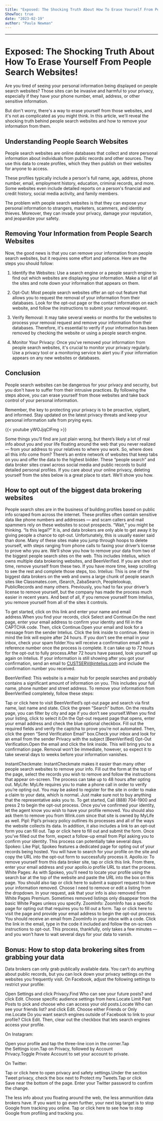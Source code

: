 ```yaml
---
title: "Exposed: The Shocking Truth About How To Erase Yourself From People Search Websites!"
ShowToc: true 
date: "2023-02-19"
author: "Paula Newman"
---
```

*****
# Exposed: The Shocking Truth About How To Erase Yourself From People Search Websites!

Are you tired of seeing your personal information being displayed on people search websites? Those sites can be invasive and harmful to your privacy, especially if they have your phone number, email, address, or other sensitive information.

But don't worry, there's a way to erase yourself from those websites, and it's not as complicated as you might think. In this article, we'll reveal the shocking truth behind people search websites and how to remove your information from them.

## Understanding People Search Websites

People search websites are online databases that collect and store personal information about individuals from public records and other sources. They use this data to create profiles, which they then publish on their websites for anyone to access.

These profiles typically include a person's full name, age, address, phone number, email, employment history, education, criminal records, and more. Some websites even include detailed reports on a person's financial and credit history, social media activity, and family members.

The problem with people search websites is that they can expose your personal information to strangers, marketers, scammers, and identity thieves. Moreover, they can invade your privacy, damage your reputation, and jeopardize your safety.

## Removing Your Information from People Search Websites

Now, the good news is that you can remove your information from people search websites, but it requires some effort and patience. Here are the steps you should follow:

1. Identify the Websites: Use a search engine or a people search engine to find out which websites are displaying your information. Make a list of all the sites and note down your information that appears on them.

2. Opt-Out: Most people search websites offer an opt-out feature that allows you to request the removal of your information from their databases. Look for the opt-out page or the contact information on each website, and follow the instructions to submit your removal request.

3. Verify Removal: It may take several weeks or months for the websites to process your removal request and remove your information from their databases. Therefore, it's essential to verify if your information has been removed by checking the website or using a people search engine.

4. Monitor Your Privacy: Once you've removed your information from people search websites, it's crucial to monitor your privacy regularly. Use a privacy tool or a monitoring service to alert you if your information appears on any new websites or databases.

## Conclusion

People search websites can be dangerous for your privacy and security, but you don't have to suffer from their intrusive practices. By following the steps above, you can erase yourself from those websites and take back control of your personal information.

Remember, the key to protecting your privacy is to be proactive, vigilant, and informed. Stay updated on the latest privacy threats and keep your personal information safe from prying eyes.

{{< youtube yWOJjqClFmg >}} 



Some things you’ll find are just plain wrong, but there’s likely a lot of real info about you and your life floating around the web that you never realized — from your address to your relatives to where you work.
So, where does all this info come from? There’s an entire network of websites that keep tabs on you and offer the data to the highest bidder. These “people search” and data broker sites crawl across social media and public records to build detailed personal profiles.
If you care about your online privacy, deleting yourself from the sites below is a great place to start. We’ll show you how.

 
## How to opt out of the biggest data brokering websites


People search sites are in the business of building profiles based on public info scraped from across the internet. These profiles often contain sensitive data like phone numbers and addresses — and scam callers and mail spammers rely on these websites to scout prospects.
“Wait,” you might be thinking. “Is this legal?” It is, and data brokers are only able to get away it by giving people a chance to opt-out. Unfortunately, this is usually easier said than done. Many of these sites make you jump through hoops to delete yourself, with steps ranging from phone calls to faxing your driver’s license to prove who you are. 
We’ll show you how to remove your data from two of the biggest people search sites on the web. This includes Intelius, which owns multiple data brokering websites, and BeenVerified. If you are short on time, remove yourself from these two. If you have more time, keep scrolling to see the rest and complete those steps, too.
Intelius: This is one of the biggest data brokers on the web and owns a large chunk of people search sites like Classmates.com, iSearch, ZabaSearch, Peoplelookup, PublicRecords and many others. Previously, you had to fax your driver’s license to remove yourself, but the company has made the process much easier in recent years.
And best of all, if you remove yourself from Intelius, you remove yourself from all of the sites it controls.

 
To get started, click on this link and enter your name and email address.When you find your records, click Select and Continue.On the next page, enter your email address to confirm your identity and fill in the CAPTCHA code. Then, click Continue.Open your email and look for a message from the sender Intelius. Click the link inside to continue. Keep in mind the link will expire after 24 hours. If you don’t see the email in your inbox, check your spam folder.You will receive a confirmation email with a reference number once the process is complete. It can take up to 72 hours for the opt-out to fully process.After 72 hours have passed, look yourself up again on Intelius. If your information is still showing after you got your confirmation, send an email to CUSTSERV@intelius.com and include the confirmation number you received.


BeenVerified: This website is a major hub for people searches and probably contains a significant amount of information on you. This includes your full name, phone number and street address. To remove your information from BeenVerified completely, follow these steps:

 
Tap or click here to visit BeenVerified’s opt-out page and search via first name, last name and state. Click the green “Search” button. On the results page, you can filter by city and age if you don’t see yourself.When you find your listing, click to select it.On the Opt-out request page that opens, enter your email address and check the blue optional checkbox. Fill out the required fields and verify the captcha to prove you’re not automated. Then, click the green “Send Verification Email” box.Check your inbox and look for an email from the sender Privacy with the subject [BeenVerified] Opt-Out Verification.Open the email and click the link inside. This will bring you to a confirmation page. Removal won’t be immediate, however, so expect it to take several days to weeks before your information vanishes. 


InstantCheckmate: InstantCheckmate makes it easier than many other people search websites to remove your info. Fill out the form at the top of the page, select the records you wish to remove and follow the instructions that appear on-screen. The process can take up to 48 hours after opting out.
MyLife: MyLife requires you to make a phone call in order to verify you’re opting out. You may be asked to register for the site in order to make a claim to your data, which is normal. Just make sure not to buy anything that the representative asks you to. 
To get started, Call (888) 704-1900 and press 2 to begin the opt-out process.
Once you’ve confirmed your identity, let the agent know you wish to have your profile removed. You should also ask them to remove you from Wink.com since that site is owned by MyLife as well. 
Pipl: Pipl’s privacy policy outlines its processes and all of the ways the website collects its data. In addition, it also includes a link to an opt-out form you can fill out. Tap or click here to fill out and submit the form.
Once you’ve filled out the form, expect a follow-up email from Pipl asking you to confirm your identity. This process can potentially take several days.
Spokeo: Like Pipl, Spokeo features a dedicated page for opting out of your records being hosted. You will have to search for your profile on the site and copy the URL into the opt-out form to successfully process it.
Apollo.io: To remove yourself from this data broker site, tap or click this link. From there, enter your email address and your apollo.io profile URL to start the process.
White Pages: As with Spokeo, you’ll need to locate your profile using the search bar at the top of the website and paste the URL into the box on this page. You should also tap or click here to submit a support request to have your information removed. Choose I need to remove or edit a listing from the dropdown.
In your request, ask that your info is also removed from White Pages Premium. Sometimes removed listings only disappear from the basic White Pages unless you specify.
ZoomInfo: ZoomInfo has a specific page for opting out that requires you to fill out a form. Tap or click here to visit the page and provide your email address to begin the opt-out process. You should receive an email from ZoomInfo in your inbox with a code. Click the link in the email, type in the code it included and follow the on-screen instructions to opt-out.
This process, thankfully, only takes a few minutes — and you won’t have to wait several days for your data to vanish.

 
## Bonus: How to stop data brokering sites from grabbing your data


Data brokers can only grab publically available data. You can’t do anything about public records, but you can lock down your privacy settings on the websites you frequently visit.
On Facebook, adjust the following settings to restrict your profile:

 
Open Settings and click Privacy.Find Who can see your future posts? and click Edit. Choose specific audience settings from here.Locate Limit Past Posts to pick and choose who can access your old posts.Locate Who can see your friends list? and click Edit. Choose either Friends or Only me.Locate Do you want search engines outside of Facebook to link to your profile? Click Edit. Then, clear out the checkbox that lets search engines access your profile.


On Instagram:

 
Open your profile and tap the three-line icon in the corner.Tap the Settings icon.Tap on Privacy, followed by Account Privacy.Toggle Private Account to set your account to private.


On Twitter:

 
Tap or click here to open privacy and safety settings.Under the section Tweet privacy, check the box next to Protect my Tweets.Tap or click Save near the bottom of the page. Enter your Twitter password to confirm the change.


The less info about you floating around the web, the less ammunition data brokers have. If you want to go even further, your next big target is to stop Google from tracking you online. Tap or click here to see how to stop Google from profiling and tracking you.





